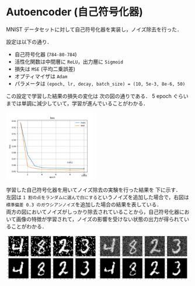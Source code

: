 # Autoencoder (自己符号化器)

MNIST データセットに対して自己符号化器を実装し，ノイズ除去を行った．

設定は以下の通り．

- 自己符号化器 (`784-80-784`)
- 活性化関数は中間層に `ReLU`，出力層に `Sigmoid`
- 損失は `MSE` (平均二乗誤差)
- オプティマイザは `Adam`
- パラメータは `(epoch, lr, decay, batch_size) = (10, 5e-3, 8e-6, 50)`

この設定で学習した結果の損失の変化は 次の図の通りである．
5 epoch ぐらいまでは単調に減少していて，学習が進んでいることがわかる．

<img src="./graph/loss.png" alt="loss" width="49%">

学習した自己符号化器を用いてノイズ除去の実験を行った結果を 下に示す．<br>
左図は `1 割の点をランダムに選んで白にする`というノイズを追加した場合で，右図は`標準偏差 0.3 のガウシアンノイズ`を追加した場合の結果を表している．<br>
両方の図においてノイズがしっかり除去されていることから，自己符号化器において画像の特徴が学習されて，ノイズの影響を受けない状態の出力が得られていることがわかる．

<img src="./images/noise0.png" alt="noise0" width="49%"> <img src="./images/noise1.png" alt="noise1" width="49%">